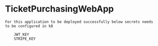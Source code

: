 # TicketPurchasingWebApp

    For this application to be deployed successfully below secrets needs to be configured in k8

        JWT_KEY
        STRIPE_KEY
